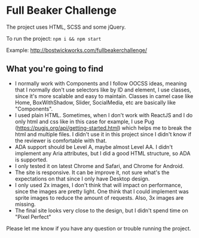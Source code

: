 # Full Beaker Challenge

The project uses HTML, SCSS and some jQuery.

To run the project: `npm i && npm start`

Example: http://bostwickworks.com/fullbeakerchallenge/

## What you're going to find

* I normally work with Components and I follow OOCSS ideas, meaning that I normally don't use selectors like by ID and element, I use classes, since it's more scalable and easy to maintain. Classes in camel case like Home, BoxWithShadow, Slider, SocialMedia, etc are basically like "Components".
* I used plain HTML. Sometimes, when I don't work with ReactJS and I do only html and css like in this case for example, I use Pug (https://pugjs.org/api/getting-started.html) which helps me to break the html and multiple files. I didn't use it in this project since I didn't know if the reviewer is comfortable with that.
* ADA support should be Level A, maybe almost Level AA. I didn't implement any Aria attributes, but I did a good HTML structure, so ADA is supported.
* I only tested it on latest Chrome and Safari, and Chrome for Android.
* The site is responsive. It can be improve it, not sure what's the expectations on that since I only have Desktop design.
* I only used 2x images, I don't think that will impact on performance, since the images are pretty light. One think that I could implement was sprite images to reduce the amount of requests. Also, 3x images are missing.
* The final site looks very close to the design, but I didn't spend time on "Pixel Perfect"

Please let me know if you have any question or trouble running the project.
